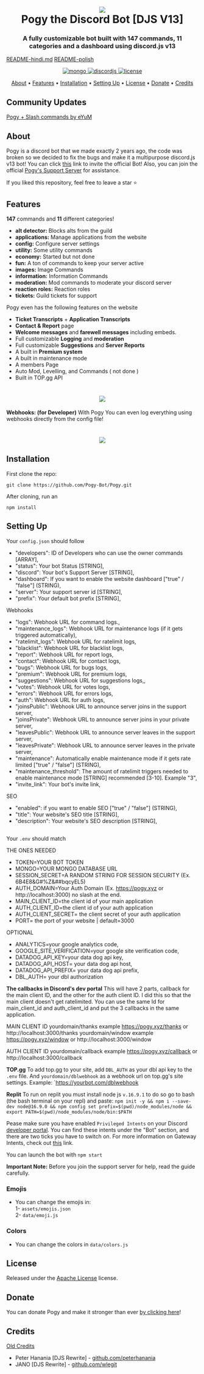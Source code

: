 
<h1 align="center">
 <br>
  <a href="https://github.com/peterhanania"><img src="https://dev.pogy.gg/favicon.ico"></a>
  <br>
  Pogy the Discord Bot [DJS V13]
 <br>
</h1>

<h3 align=center>A fully customizable bot built with 147 commands, 11 categories and a dashboard using discord.js v13</h3>

[README-hindi.md](/README-hi-HI.md)
[README-polish](/README-pl-PL.md)

<div align=center>

 <a href="https://github.com/mongodb/mongo">
    <img src="https://img.shields.io/badge/MongoDB-%234ea94b.svg?&style=for-the-badge&logo=mongodb&logoColor=white" alt="mongo">
  </a>
  
  <a href="https://github.com/discordjs">
    <img src="https://img.shields.io/badge/discord.js-v13.6.0-blue.svg?logo=npm" alt="discordjs">
  </a>

  <a href="https://github.com/peterhanania/Pogy/blob/main/LICENSE">
    <img src="https://img.shields.io/badge/license-Apache%202-blue" alt="license">
  </a>

</div>

<p align="center">
  <a href="#about">About</a>
  •
  <a href="#features">Features</a>
  •
  <a href="#installation">Installation</a>
  •
  <a href="#setting-up">Setting Up</a>
  •
  <a href="#license">License</a>
  •
  <a href="#donate">Donate</a>
  •
  <a href="#credits">Credits</a>
</p>

## Community Updates
[Pogy + Slash commands by eYuM](https://github.com/Pogy-Bot/Pogy/tree/eyum-contributions)

## About

Pogy is a discord bot that we made exactly 2 years ago, the code was broken so we decided to fix the bugs and make it a multipurpose discord.js v13 bot! You can click [this](https://pogy.xyz/invite) link to invite the official Bot! Also, you can join the official [Pogy's Support Server](https://pogy.xyz/support) for assistance.

If you liked this repository, feel free to leave a star ⭐

## Features

**147** commands and **11** different categories!

- **alt detector:** Blocks alts from the guild
- **applications:** Manage applications from the website
- **config:** Configure server settings
- **utility:** Some utility commands
- **economy:** Started but not done
- **fun:** A ton of commands to keep your server active
- **images:** Image Commands
- **information:** Information Commands
- **moderation:** Mod commands to moderate your discord server
- **reaction roles:** Reaction roles
- **tickets:** Guild tickets for support

Pogy even has the following features on the website

- **Ticket Transcripts** + **Application Transcripts**
- **Contact & Report** page
- **Welcome messages** and **farewell messages** including embeds.
- Full customizable **Logging** and **moderation**
- Full customizable **Suggestions** and **Server Reports**
- A built in **Premium system**
- A built in maintenance mode
- A members Page
- Auto Mod, Levelling, and Commands ( not done )
- Built in TOP.gg API

 <h1 align="center">
  <a href="https://github.com/peterhanania"><img src="https://i.imgur.com/On7mMNg.jpg["></a>
</h1>

**Webhooks: (for Developer)**
With Pogy You can even log everything using webhooks directly from the config file!

<h1 align="center">
  <a href="https://github.com/peterhanania"><img src="https://i.imgur.com/vbGuLdL.jpg"></a>
</h1>

## Installation

First clone the repo:

```
git clone https://github.com/Pogy-Bot/Pogy.git
```

After cloning, run an

```
npm install
```

## Setting Up

Your `config.json` should follow

- "developers": ID of Developers who can use the owner commands [ARRAY],
- "status": Your bot Status [STRING],
- "discord": Your bot's Support Server [STRING],
- "dashboard": If you want to enable the website dashboard ["true" / "false"] (STRING),
- "server": Your support server id [STRING],
- "prefix": Your default bot prefix [STRING],

Webhooks
- "logs": Webhook URL for command logs.,
-  "maintenance_logs": Webhook URL for maintenance logs (if it gets triggered automatically),
-  "ratelimit_logs": Webhook URL for ratelimit logs,
- "blacklist": Webhook URL for blacklist logs,
-  "report": Webhook URL for report logs,
-  "contact": Webhook URL for contact logs,
-  "bugs": Webhook URL for bugs logs,
-  "premium": Webhook URL for premium logs,
-  "suggestions": Webhook URL for suggestions logs,,
-  "votes": Webhook URL for votes logs,
-  "errors": Webhook URL for errors logs,
-  "auth": Webhook URL for auth logs,
-  "joinsPublic": Webhook URL to announce server joins in the support server,
-  "joinsPrivate": Webhook URL to announce server joins in your private server,
-  "leavesPublic": Webhook URL to announce server leaves in the support server,
-  "leavesPrivate": Webhook URL to announce server leaves in the private server,
-  "maintenance": Automatically enable maintenance mode if it gets rate limited ["true" / "false"] (STRING),
-  "maintenance_threshold": The amount of ratelimit triggers needed to enable maintenance mode [STRING] recommended [3-10]. Example "3",
-  "invite_link": Your bot's invite link,

SEO
-  "enabled": if you want to enable SEO ["true" / "false"] (STRING),
-  "title": Your website's SEO title [STRING],
-  "description": Your website's SEO description [STRING],

##


Your `.env` should match

THE ONES NEEDED
- TOKEN=YOUR BOT TOKEN
- MONGO=YOUR MONGO DATABASE URL
- SESSION_SECRET=A RANDOM STRING FOR SESSION SECURITY (Ex. 6B4E8&G#%Z&##bqcyEL5)
- AUTH_DOMAIN=Your Auth Domain (Ex. https://pogy.xyz or http://localhost:3000) no slash at the end.
- MAIN_CLIENT_ID=the client id of your main application
- AUTH_CLIENT_ID=the client id of your auth application
- AUTH_CLIENT_SECRET= the client secret of your auth application
- PORT= the port of your website | default=3000

OPTIONAL
- ANALYTICS=your google analytics code,
- GOOGLE_SITE_VERIFICATION=your google site verification code,
- DATADOG_API_KEY=your data dog api key,
- DATADOG_API_HOST= your data dog api host,
- DATADOG_API_PREFIX= your data dog api prefix,
- DBL_AUTH= your dbl authorization



**The callbacks in Discord's dev portal**
This will have 2 parts, callback for the main client ID, and the other for the auth client ID. I did this so that the main client doesn't get ratelimited. You can use the same Id for main_client_id and auth_client_id and put the 3 callbacks in the same application.

MAIN CLIENT ID
yourdomain/thanks example https://pogy.xyz/thanks or http://localhost:3000/thanks
yourdomain/window example https://pogy.xyz/window or http://localhost:3000/window

AUTH CLIENT ID
yourdomain/callback example https://pogy.xyz/callback or http://localhost:3000/callback


**TOP.gg**
To add top.gg to your site, add `DBL_AUTH` as your dbl api key to the `.env` file. And `yourdomain/dblwebhook` as a webhook url on top.gg's site settings. Example:  `https://yourbot.com/dblwebhook

**Replit**
To run on replit you must install node js `v.16.9.1` to do so go to bash (the bash terminal on your repl) and paste: `npm init -y && npm i --save-dev node@16.9.0 && npm config set prefix=$(pwd)/node_modules/node && export PATH=$(pwd)/node_modules/node/bin:$PATH`

Pease make sure you have enabled `Privileged Intents` on your Discord [developer portal](https://discordapp.com/developers/applications/). You can find these intents under the "Bot" section, and there are two ticks you have to switch on. For more information on Gateway Intents, check out [this](https://discordjs.guide/popular-topics/intents.html#the-intents-bit-field-wrapper) link.

You can launch the bot with `npm start`

**Important Note:** Before you join the support server for help, read the guide carefully.

### Emojis

- You can change the emojis in: <br>
  1- `assets/emojis.json` <br>
  2- `data/emoji.js`

### Colors

- You can change the colors in `data/colors.js`

## License

Released under the [Apache License](http://www.apache.org/licenses/LICENSE-2.0) license.

## Donate

You can donate Pogy and make it stronger than ever [by clicking here](https://paypal.me/pogybot)!

## Credits
[Old Credits](https://github.com/peterhanania/pogy#credits)
- Peter Hanania [DJS Rewrite] - [github.com/peterhanania](github.com/peterhanania)
- JANO [DJS Rewrite] - [github.com/wlegit](github.com/wlegit)
